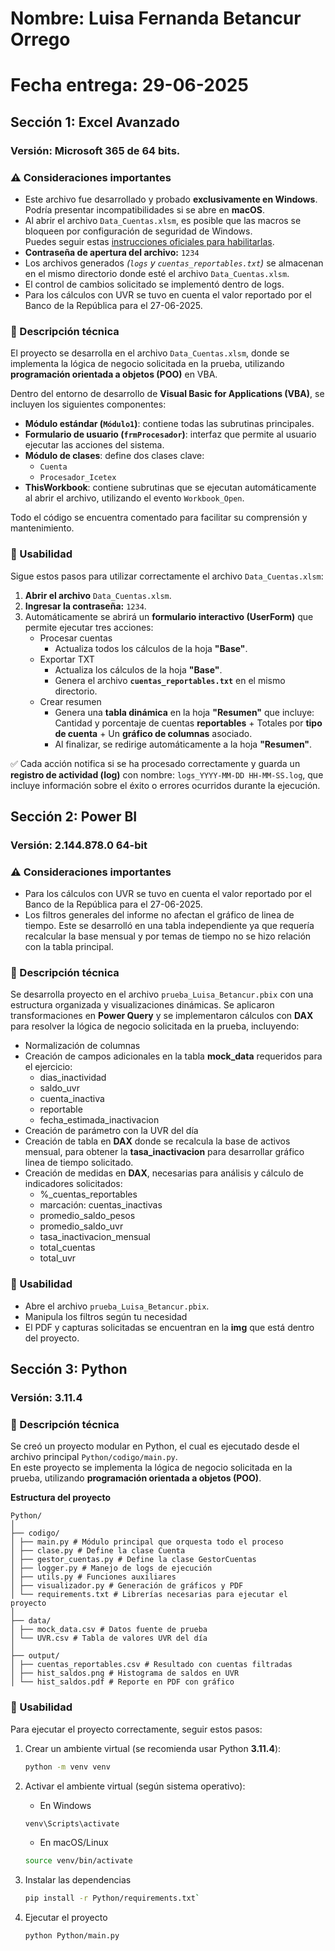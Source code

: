 # Nombre: Luisa Fernanda Betancur Orrego
# Fecha entrega: 29-06-2025

## Sección 1: Excel Avanzado
### Versión: Microsoft 365 de 64 bits.

### ⚠️ Consideraciones importantes
- Este archivo fue desarrollado y probado **exclusivamente en Windows**. Podría presentar incompatibilidades si se abre en **macOS**.
- Al abrir el archivo `Data_Cuentas.xlsm`, es posible que las macros se bloqueen por configuración de seguridad de Windows.  
  Puedes seguir estas [instrucciones oficiales para habilitarlas](https://support.microsoft.com/es-es/topic/se-ha-bloqueado-una-macro-potencialmente-peligrosa-0952faa0-37e7-4316-b61d-5b5ed6024216).
- **Contraseña de apertura del archivo:** `1234`
- Los archivos generados _(`logs` y `cuentas_reportables.txt`)_ se almacenan en el mismo directorio donde esté el archivo `Data_Cuentas.xlsm`.
- El control de cambios solicitado se implementó dentro de logs. 
- Para los cálculos con UVR se tuvo en cuenta el valor reportado por el Banco de la República para el 27-06-2025.

### 🧠 Descripción técnica
El proyecto se desarrolla en el archivo `Data_Cuentas.xlsm`, donde se implementa la lógica de negocio solicitada en la prueba, utilizando **programación orientada a objetos (POO)** en VBA.

Dentro del entorno de desarrollo de **Visual Basic for Applications (VBA)**, se incluyen los siguientes componentes:

- **Módulo estándar (`Módulo1`)**: contiene todas las subrutinas principales.
- **Formulario de usuario (`frmProcesador`)**: interfaz que permite al usuario ejecutar las acciones del sistema.
- **Módulo de clases**: define dos clases clave:
  - `Cuenta`
  - `Procesador_Icetex`
- **ThisWorkbook**: contiene subrutinas que se ejecutan automáticamente al abrir el archivo, utilizando el evento `Workbook_Open`.

Todo el código se encuentra comentado para facilitar su comprensión y mantenimiento.


### 🧩 Usabilidad
Sigue estos pasos para utilizar correctamente el archivo `Data_Cuentas.xlsm`:

1. **Abrir el archivo** `Data_Cuentas.xlsm`.
2. **Ingresar la contraseña:** `1234`.
3. Automáticamente se abrirá un **formulario interactivo (UserForm)** que permite ejecutar tres acciones:
    - Procesar cuentas
        - Actualiza todos los cálculos de la hoja **"Base"**.
    - Exportar TXT
        - Actualiza los cálculos de la hoja **"Base"**.
        - Genera el archivo **`cuentas_reportables.txt`** en el mismo directorio.
    - Crear resumen
        - Genera una **tabla dinámica** en la hoja **"Resumen"** que incluye: Cantidad y porcentaje de cuentas **reportables** +  Totales por **tipo de cuenta** + Un **gráfico de columnas** asociado.
        - Al finalizar, se redirige automáticamente a la hoja **"Resumen"**.

✅ Cada acción notifica si se ha procesado correctamente y guarda un **registro de actividad (log)** con nombre: `logs_YYYY-MM-DD HH-MM-SS.log`, que incluye información sobre el éxito o errores ocurridos durante la ejecución.



## Sección 2: Power BI
### Versión: 2.144.878.0 64-bit 

### ⚠️ Consideraciones importantes
- Para los cálculos con UVR se tuvo en cuenta el valor reportado por el Banco de la República para el 27-06-2025.
- Los filtros generales del informe no afectan el gráfico de linea de tiempo. Este se desarrolló en una tabla independiente ya que requería recalcular la base mensual y por temas de tiempo no se hizo relación con la tabla principal.


### 🧠 Descripción técnica

Se desarrolla proyecto en el archivo `prueba_Luisa_Betancur.pbix` con una estructura organizada y visualizaciones dinámicas. Se aplicaron transformaciones en **Power Query** y se implementaron cálculos con **DAX** para resolver la lógica de negocio solicitada en la prueba, incluyendo:

- Normalización de columnas
- Creación de campos adicionales en la tabla **mock_data** requeridos para el ejercicio:
    - dias_inactividad
    - saldo_uvr
    - cuenta_inactiva
    - reportable
    - fecha_estimada_inactivacion
- Creación de parámetro con la UVR del día
- Creación de tabla en **DAX** donde se recalcula la base de activos mensual, para obtener la **tasa_inactivacion** para desarrollar gráfico linea de tiempo solicitado.
- Creación de medidas en **DAX**, necesarias para análisis y cálculo de indicadores solicitados:
    -  %_cuentas_reportables
    - marcación: cuentas_inactivas
    - promedio_saldo_pesos
    - promedio_saldo_uvr
    - tasa_inactivacion_mensual
    - total_cuentas
    - total_uvr

### 🧩 Usabilidad
- Abre el archivo `prueba_Luisa_Betancur.pbix`.
- Manipula los filtros según tu necesidad
- El PDF y capturas solicitadas se encuentran en la **img** que está dentro del proyecto.




## Sección 3: Python
### Versión: 3.11.4


### 🧠 Descripción técnica

Se creó un proyecto modular en Python, el cual es ejecutado desde el archivo principal `Python/codigo/main.py`.  
En este proyecto se implementa la lógica de negocio solicitada en la prueba, utilizando **programación orientada a objetos (POO)**.

**Estructura del proyecto**
```text
Python/
│
├── codigo/
│ ├── main.py # Módulo principal que orquesta todo el proceso
│ ├── clase.py # Define la clase Cuenta
│ ├── gestor_cuentas.py # Define la clase GestorCuentas
│ ├── logger.py # Manejo de logs de ejecución
│ ├── utils.py # Funciones auxiliares
│ ├── visualizador.py # Generación de gráficos y PDF
│ └── requirements.txt # Librerías necesarias para ejecutar el proyecto
│
├── data/
│ ├── mock_data.csv # Datos fuente de prueba
│ └── UVR.csv # Tabla de valores UVR del día
│
├── output/
│ ├── cuentas_reportables.csv # Resultado con cuentas filtradas
│ ├── hist_saldos.png # Histograma de saldos en UVR
│ └── hist_saldos.pdf # Reporte en PDF con gráfico
```

### 🧩 Usabilidad
Para ejecutar el proyecto correctamente, seguir estos pasos:

1. Crear un ambiente virtual (se recomienda usar Python **3.11.4**):
   ```bash
   python -m venv venv
   ```

2. Activar el ambiente virtual (según sistema operativo):
    - En Windows 
    ```bash
    venv\Scripts\activate
    ```
    - En macOS/Linux 
    ```bash
    source venv/bin/activate
    ```

3. Instalar las dependencias
    ```bash 
    pip install -r Python/requirements.txt`
    ```

4. Ejecutar el proyecto
    ```bash 
    python Python/main.py
    ```

